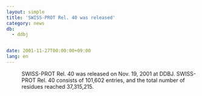 ```yaml
---
layout: simple
title: 'SWISS-PROT Rel. 40 was released'
category: news
db:
  - ddbj


date: 2001-11-27T00:00:00+09:00
lang: en
---
```


<dd>SWISS-PROT Rel. 40 was released on Nov. 19, 2001 at DDBJ. SWISS-PROT Rel. 40 consists of 101,602 entries, and the total number of residues reached 37,315,215.</dd>

